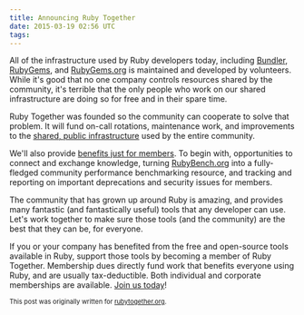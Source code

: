 ```yaml
---
title: Announcing Ruby Together
date: 2015-03-19 02:56 UTC
tags:
---
```


All of the infrastructure used by Ruby developers today, including [Bundler][bundler], [RubyGems][rubygems], and [RubyGems.org](https://rubygems.org/) is maintained and developed by volunteers.  While it's good that no one company controls resources shared by the community, it's terrible that the only people who work on our shared infrastructure are doing so for free and in their spare time.

Ruby Together was founded so the community can cooperate to solve that problem. It will fund on-call rotations, maintenance work, and improvements to the [shared, public infrastructure][projects] used by the entire community.

We'll also provide [benefits just for members][benefits]. To begin with, opportunities to connect and exchange knowledge, turning [RubyBench.org](https://rubybench.org) into a fully-fledged community performance benchmarking resource, and tracking and reporting on important deprecations and security issues for members.

The community that has grown up around Ruby is amazing, and provides many fantastic (and fantastically useful) tools that any developer can use. Let's work together to make sure those tools (and the community) are the best that they can be, for everyone.

If you or your company has benefited from the free and open-source tools available in Ruby, support those tools by becoming a member of Ruby Together. Membership dues directly fund work that benefits everyone using Ruby, and are usually tax-deductible. Both individual and corporate memberships are available. [Join us today][join]!

<span style="font-size: 80%">This post was originally written for [rubytogether.org][post].</span>

[bundler]: https://bundler.io
[rubygems]: https://rubygems.org/pages/download
[projects]: https://rubytogether.org/projects
[benefits]: https://rubytogether.org/benefits
[join]: https://rubytogether.org/join
[post]: https://rubytogether.org/news/2015-03-17-announcing-ruby-together